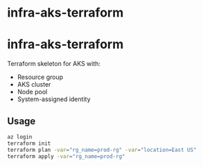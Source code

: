 # infra-aks-terraform
# infra-aks-terraform

Terraform skeleton for AKS with:
- Resource group
- AKS cluster
- Node pool
- System-assigned identity

## Usage
```bash
az login
terraform init
terraform plan -var="rg_name=prod-rg" -var="location=East US"
terraform apply -var="rg_name=prod-rg"
